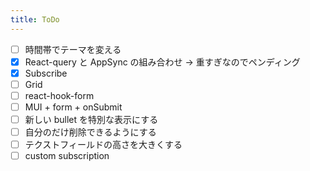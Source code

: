 ```yaml
---
title: ToDo
---
```


- [ ] 時間帯でテーマを変える
- [x] React-query と AppSync の組み合わせ → 重すぎなのでペンディング
- [x] Subscribe
- [ ] Grid
- [ ] react-hook-form
- [ ] MUI + form + onSubmit
- [ ] 新しい bullet を特別な表示にする
- [ ] 自分のだけ削除できるようにする
- [ ] テクストフィールドの高さを大きくする
- [ ] custom subscription
